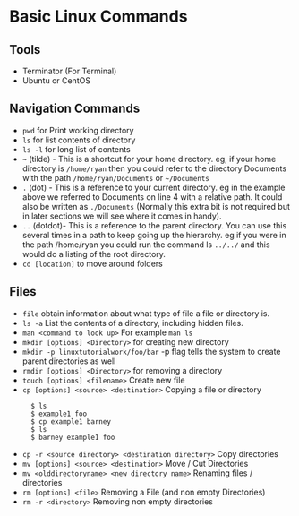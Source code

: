 # Basic Linux Commands

## Tools
* Terminator (For Terminal)
* Ubuntu or CentOS

## Navigation Commands
* `pwd` for Print working directory
* `ls` for list contents of directory
* `ls -l` for long list of contents
* `~` (tilde) - This is a shortcut for your home directory. eg, if your home directory is `/home/ryan` then you could refer to the directory Documents with the path `/home/ryan/Documents` or `~/Documents`
*  `.` (dot) - This is a reference to your current directory. eg in the example above we referred to Documents on line 4 with a relative path. It could also be written as `./Documents` (Normally this extra bit is not required but in later sections we will see where it comes in handy).
* `..` (dotdot)- This is a reference to the parent directory. You can use this several times in a path to keep going up the hierarchy. eg if you were in the path /home/ryan you could run the command ls `../../` and this would do a listing of the root directory.
* `cd [location]` to move around folders

## Files

* `file` obtain information about what type of file a file or directory is.
* `ls -a` List the contents of a directory, including hidden files.
* `man <command to look up>` For example `man ls`
* `mkdir [options] <Directory>` for creating new directory
* `mkdir -p linuxtutorialwork/foo/bar` -p flag tells the system to create parent directories as well
* `rmdir [options] <Directory>` for removing a directory
* `touch [options] <filename>` Create new file
* `cp [options] <source> <destination>` Copying a file or directory
    ```
      $ ls
      $ example1 foo
      $ cp example1 barney
      $ ls
      $ barney example1 foo
    ```
* `cp -r <source directory> <destination directory>` Copy directories
* `mv [options] <source> <destination>` Move / Cut Directories
* `mv <olddirectoryname> <new directory name>` Renaming files / directories
* `rm [options] <file>` Removing a File (and non empty Directories)
* `rm -r <directory>` Removing non empty directories


    



